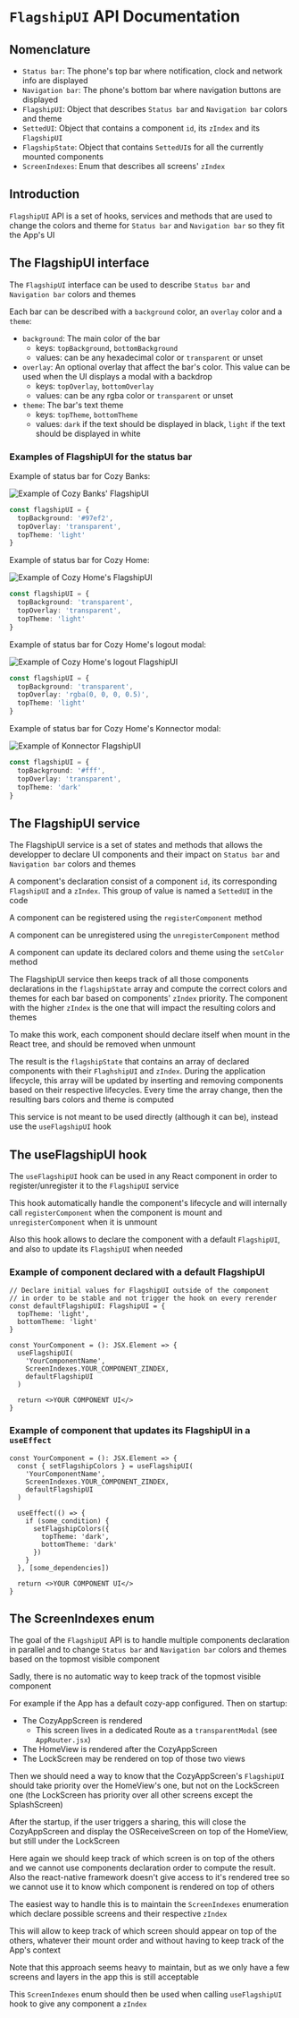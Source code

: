 # `FlagshipUI` API Documentation


## Nomenclature

- `Status bar`: The phone's top bar where notification, clock and network info are displayed
- `Navigation bar`: The phone's bottom bar where navigation buttons are displayed
- `FlagshipUI`: Object that describes `Status bar` and `Navigation bar` colors and theme
- `SettedUI`: Object that contains a component `id`, its `zIndex` and its `FlagshipUI`
- `FlagshipState`: Object that contains `SettedUI`s for all the currently mounted components
- `ScreenIndexes`: Enum that describes all screens' `zIndex`

## Introduction

`FlagshipUI` API is a set of hooks, services and methods that are used to change the colors and theme for `Status bar` and `Navigation bar` so they fit the App's UI


## The FlagshipUI interface

The `FlagshipUI` interface can be used to describe `Status bar` and `Navigation bar` colors and themes

Each bar can be described with a `background` color, an `overlay` color and a `theme`:
- `background`: The main color of the bar
  - keys: `topBackground`, `bottomBackground`
  - values: can be any hexadecimal color or `transparent` or unset
- `overlay`: An optional overlay that affect the bar's color. This value can be used when the UI displays a modal with a backdrop
  - keys: `topOverlay`, `bottomOverlay`
  - values: can be any rgba color or `transparent` or unset
- `theme`: The bar's text theme
  - keys: `topTheme`, `bottomTheme`
  - values: `dark` if the text should be displayed in black, `light` if the text should be displayed in white

### Examples of FlagshipUI for the status bar
Example of status bar for Cozy Banks:

![Example of Cozy Banks' FlagshipUI](./docs/images/flagship_bar_banks.png)
```ts
const flagshipUI = {
  topBackground: '#97ef2',
  topOverlay: 'transparent',
  topTheme: 'light'
}
```

Example of status bar for Cozy Home:

![Example of Cozy Home's FlagshipUI](./docs/images/flagship_bar_home.png)
```ts
const flagshipUI = {
  topBackground: 'transparent',
  topOverlay: 'transparent',
  topTheme: 'light'
}
```

Example of status bar for Cozy Home's logout modal:

![Example of Cozy Home's logout FlagshipUI](./docs/images/flagship_bar_dialog.png)
```ts
const flagshipUI = {
  topBackground: 'transparent',
  topOverlay: 'rgba(0, 0, 0, 0.5)',
  topTheme: 'light'
}
```

Example of status bar for Cozy Home's Konnector modal:

![Example of Konnector FlagshipUI](./docs/images/flagship_bar_konnector.png)
```ts
const flagshipUI = {
  topBackground: '#fff',
  topOverlay: 'transparent',
  topTheme: 'dark'
}
```

## The FlagshipUI service

The FlagshipUI service is a set of states and methods that allows the developper to declare UI components and their impact on `Status bar` and `Navigation bar` colors and themes

A component's declaration consist of a component `id`, its corresponding `FlagshipUI` and a `zIndex`. This group of value is named a `SettedUI` in the code

A component can be registered using the `registerComponent` method

A component can be unregistered using the `unregisterComponent` method

A component can update its declared colors and theme using the `setColor` method

The FlagshipUI service then keeps track of all those components declarations in the `flagshipState` array and compute the correct colors and themes for each bar based on components' `zIndex` priority. The component with the higher `zIndex` is the one that will impact the resulting colors and themes

To make this work, each component should declare itself when mount in the React tree, and should be removed when unmount

The result is the `flagshipState` that contains an array of declared components with their `FlaghshipUI` and `zIndex`. During the application lifecycle, this array will be updated by inserting and removing components based on their respective lifecycles. Every time the array change, then the resulting bars colors and theme is computed

This service is not meant to be used directly (although it can be), instead use the `useFlagshipUI` hook

## The useFlagshipUI hook

The `useFlagshipUI` hook can be used in any React component in order to register/unregister it to the `FlagshipUI` service

This hook automatically handle the component's lifecycle and will internally call `registerComponent` when the component is mount and `unregisterComponent` when it is unmount

Also this hook allows to declare the component with a default `FlagshipUI`, and also to update its `FlagshipUI` when needed

### Example of component declared with a default FlagshipUI
```tsx
// Declare initial values for FlagshipUI outside of the component
// in order to be stable and not trigger the hook on every rerender
const defaultFlagshipUI: FlagshipUI = {
  topTheme: 'light',
  bottomTheme: 'light'
}

const YourComponent = (): JSX.Element => {
  useFlagshipUI(
    'YourComponentName',
    ScreenIndexes.YOUR_COMPONENT_ZINDEX,
    defaultFlagshipUI
  )

  return <>YOUR COMPONENT UI</>
}
```

### Example of component that updates its FlagshipUI in a `useEffect`
```tsx
const YourComponent = (): JSX.Element => {
  const { setFlagshipColors } = useFlagshipUI(
    'YourComponentName',
    ScreenIndexes.YOUR_COMPONENT_ZINDEX,
    defaultFlagshipUI
  )

  useEffect(() => {
    if (some_condition) {
      setFlagshipColors({
        topTheme: 'dark',
        bottomTheme: 'dark'
      })
    }
  }, [some_dependencies])

  return <>YOUR COMPONENT UI</>
}
```

## The ScreenIndexes enum

The goal of the `FlagshipUI` API is to handle multiple components declaration in parallel and to change `Status bar` and `Navigation bar` colors and themes based on the topmost visible component

Sadly, there is no automatic way to keep track of the topmost visible component

For example if the App has a default cozy-app configured. Then on startup:
- The CozyAppScreen is rendered
  - This screen lives in a dedicated Route as a `transparentModal` (see `AppRouter.jsx`)
- The HomeView is rendered after the CozyAppScreen
- The LockScreen may be rendered on top of those two views

Then we should need a way to know that the CozyAppScreen's `FlagshipUI` should take priority over the HomeView's one, but not on the LockScreen one (the LockScreen has priority over all other screens except the SplashScreen)

After the startup, if the user triggers a sharing, this will close the CozyAppScreen and display the OSReceiveScreen on top of the HomeView, but still under the LockScreen

Here again we should keep track of which screen is on top of the others and we cannot use components declaration order to compute the result. Also the react-native framework doesn't give access to it's rendered tree so we cannot use it to know which component is rendered on top of others

The easiest way to handle this is to maintain the `ScreenIndexes` enumeration which declare possible screens and their respective `zIndex`

This will allow to keep track of which screen should appear on top of the others, whatever their mount order and without having to keep track of the App's context

Note that this approach seems heavy to maintain, but as we only have a few screens and layers in the app this is still acceptable

This `ScreenIndexes` enum should then be used when calling `useFlagshipUI` hook to give any component a `zIndex`